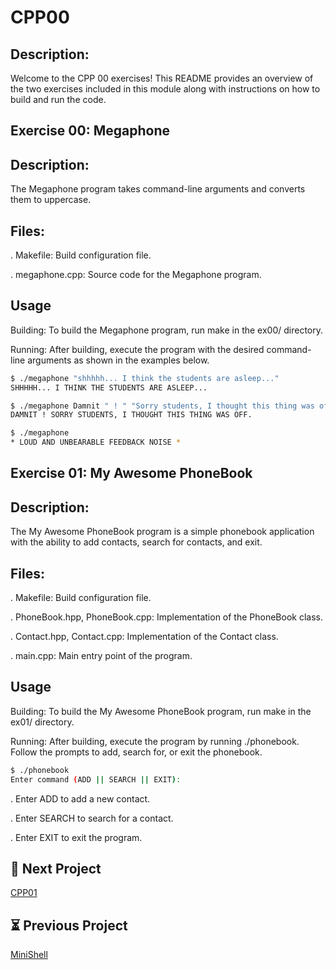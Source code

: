 # CPP00


## Description:

Welcome to the CPP 00 exercises! This README provides an overview of the two exercises included in this module along with instructions on how to build and run the code.
## Exercise 00: Megaphone
## Description:

The Megaphone program takes command-line arguments and converts them to uppercase.
## Files:
. Makefile: Build configuration file.

. megaphone.cpp: Source code for the Megaphone program.
## Usage 

Building:
To build the Megaphone program, run make in the ex00/ directory.

Running:
After building, execute the program with the desired command-line arguments as shown in the examples below.

```bash
$ ./megaphone "shhhhh... I think the students are asleep..."
SHHHHH... I THINK THE STUDENTS ARE ASLEEP...

$ ./megaphone Damnit " ! " "Sorry students, I thought this thing was off."
DAMNIT ! SORRY STUDENTS, I THOUGHT THIS THING WAS OFF.

$ ./megaphone
* LOUD AND UNBEARABLE FEEDBACK NOISE *
```


## Exercise 01: My Awesome PhoneBook
## Description:

The My Awesome PhoneBook program is a simple phonebook application with the ability to add contacts, search for contacts, and exit.
## Files:
. Makefile: Build configuration file.

. PhoneBook.hpp, PhoneBook.cpp: Implementation of the PhoneBook class.

. Contact.hpp, Contact.cpp: Implementation of the Contact class.

. main.cpp: Main entry point of the program.
## Usage 

Building:
To build the My Awesome PhoneBook program, run make in the ex01/ directory.

Running:
After building, execute the program by running ./phonebook. Follow the prompts to add, search for, or exit the phonebook.

```bash
$ ./phonebook
Enter command (ADD || SEARCH || EXIT):
```
. Enter ADD to add a new contact.

. Enter SEARCH to search for a contact.

. Enter EXIT to exit the program.

## 🚀 Next Project

[CPP01](https://github.com/adhaka-afk/CPP01)

## ⏳ Previous Project

[MiniShell](https://github.com/adhaka-afk/MINISHELL)



